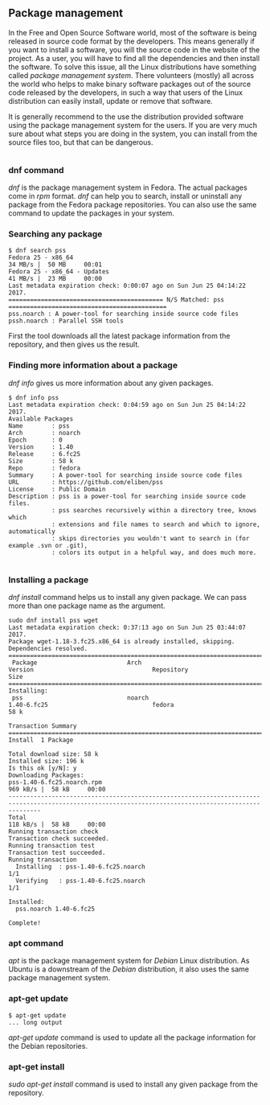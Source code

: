 ## Package management

In the Free and Open Source Software world, most of the software is being released in source code format by the developers. This means generally if you want to install a software, you will the source code in the website of the project. As a user, you will have to find all the dependencies and then install the software. To solve this issue, all the Linux distributions have something called *package management system*. There volunteers (mostly) all across the world who helps to make binary software packages out of the source code released by the developers, in such a way that users of the Linux distribution can easily install, update or remove that software.

It is generally recommend to the use the distribution provided software using the package management system for the users. If you are very much sure about what steps you are doing in the system, you can install from the source files too, but that can be dangerous.

```.. index:: dnf
```
### dnf command

*dnf* is the package management system in Fedora. The actual packages come in *rpm* format. *dnf* can help you to search, install or uninstall any package from the Fedora package repositories. You can also use the same command to update the packages in your system.

### Searching any package

```
$ dnf search pss
Fedora 25 - x86_64                                                        34 MB/s |  50 MB     00:01    
Fedora 25 - x86_64 - Updates                                              41 MB/s |  23 MB     00:00    
Last metadata expiration check: 0:00:07 ago on Sun Jun 25 04:14:22 2017.
=========================================== N/S Matched: pss ============================================
pss.noarch : A power-tool for searching inside source code files
pssh.noarch : Parallel SSH tools
```
First the tool downloads all the latest package information from the repository, and then gives us the result.

### Finding more information about a package

*dnf info* gives us more information about any given packages.

```
$ dnf info pss
Last metadata expiration check: 0:04:59 ago on Sun Jun 25 04:14:22 2017.
Available Packages
Name        : pss
Arch        : noarch
Epoch       : 0
Version     : 1.40
Release     : 6.fc25
Size        : 58 k
Repo        : fedora
Summary     : A power-tool for searching inside source code files
URL         : https://github.com/eliben/pss
License     : Public Domain
Description : pss is a power-tool for searching inside source code files.
            : pss searches recursively within a directory tree, knows which
            : extensions and file names to search and which to ignore, automatically
            : skips directories you wouldn't want to search in (for example .svn or .git),
            : colors its output in a helpful way, and does much more.
```

```.. index:: dnf install
```

### Installing a package

*dnf install* command helps us to install any given package. We can pass more than one package name as the argument.

```
sudo dnf install pss wget
Last metadata expiration check: 0:37:13 ago on Sun Jun 25 03:44:07 2017.
Package wget-1.18-3.fc25.x86_64 is already installed, skipping.
Dependencies resolved.
=====================================================================================================================================================
 Package                         Arch                               Version                                 Repository                          Size
=====================================================================================================================================================
Installing:
 pss                             noarch                             1.40-6.fc25                             fedora                              58 k

Transaction Summary
=====================================================================================================================================================
Install  1 Package

Total download size: 58 k
Installed size: 196 k
Is this ok [y/N]: y
Downloading Packages:
pss-1.40-6.fc25.noarch.rpm                                                                                           969 kB/s |  58 kB     00:00    
-----------------------------------------------------------------------------------------------------------------------------------------------------
Total                                                                                                                118 kB/s |  58 kB     00:00     
Running transaction check
Transaction check succeeded.
Running transaction test
Transaction test succeeded.
Running transaction
  Installing  : pss-1.40-6.fc25.noarch                                                                                                           1/1 
  Verifying   : pss-1.40-6.fc25.noarch                                                                                                           1/1 

Installed:
  pss.noarch 1.40-6.fc25                                                                                                                             

Complete!
```

### apt command

*apt* is the package management system for *Debian* Linux distribution. As Ubuntu is a downstream of the *Debian* distribution, it also uses the same package management system.

### apt-get update

```
$ apt-get update
... long output
```

*apt-get update* command is used to update all the package information for the Debian repositories.

### apt-get install

*sudo apt-get install* command is used to install any given package from the repository.